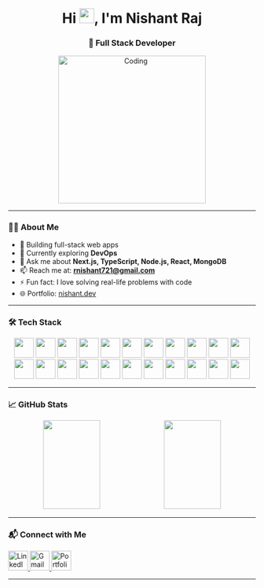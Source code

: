 <h1 align="center">Hi <img src="https://media.giphy.com/media/hvRJCLFzcasrR4ia7z/giphy.gif" width="30px"/>, I'm Nishant Raj</h1>
<h3 align="center">🚀 Full Stack Developer </h3>

<p align="center">
  <img src="https://user-images.githubusercontent.com/74038190/212748830-4c709398-a386-4761-84d7-9e10b98fbe6e.gif" width="300" alt="Coding" />
</p>

---

### 👨‍💻 About Me

- 🔭 Building full-stack web apps  
- 🌱 Currently exploring **DevOps**  
- 💬 Ask me about **Next.js, TypeScript, Node.js, React, MongoDB**  
- 📫 Reach me at: **rnishant721@gmail.com**  
- ⚡ Fun fact: I love solving real-life problems with code
- 🌐 Portfolio: <a href="https://portfolio-nishant.vercel.app/" target="_blank">nishant.dev</a>

---

### 🛠️ Tech Stack

<div align="center">
  <img src="https://skillicons.dev/icons?i=js" width="40" style="animation: bounce 2s infinite;" />
  <img src="https://skillicons.dev/icons?i=ts" width="40" style="animation: pulse 2s infinite;" />
  <img src="https://skillicons.dev/icons?i=react" width="40" style="animation: bounce 3s infinite;" />
  <img src="https://skillicons.dev/icons?i=nextjs" width="40" style="animation: pulse 2s infinite;" />
  <img src="https://skillicons.dev/icons?i=nodejs" width="40" style="animation: bounce 2s infinite;" />
  <img src="https://skillicons.dev/icons?i=express" width="40" />
  <img src="https://skillicons.dev/icons?i=prisma" width="40" />
  <img src="https://skillicons.dev/icons?i=postgres" width="40" />
  <img src="https://skillicons.dev/icons?i=mongodb" width="40" />
  <img src="https://skillicons.dev/icons?i=mysql" width="40" />
  <img src="https://skillicons.dev/icons?i=tailwind" width="40" />
  <img src="https://skillicons.dev/icons?i=html" width="40" />
  <img src="https://skillicons.dev/icons?i=css" width="40" />
  <img src="https://skillicons.dev/icons?i=git" width="40" />
  <img src="https://skillicons.dev/icons?i=github" width="40" />
  <img src="https://skillicons.dev/icons?i=vscode" width="40" />
  <img src="https://skillicons.dev/icons?i=vercel" width="40" />
  <img src="https://skillicons.dev/icons?i=docker" width="40" />
  <img src="https://skillicons.dev/icons?i=postman" width="40" />
  <img src="https://skillicons.dev/icons?i=aws" width="40" />
  <img src="https://skillicons.dev/icons?i=linux" width="40" />
  <img src="https://skillicons.dev/icons?i=java" width="40" />
</div>

---

### 📈 GitHub Stats

<p align="center">
  <img src="https://github-readme-stats.vercel.app/api?username=NishantRaj278&show_icons=true&theme=default&hide_border=false&count_private=true" width="48%" height="180px" />
  <img src="https://github-readme-stats.vercel.app/api/top-langs/?username=NishantRaj278&layout=compact&theme=default&hide_border=false" width="48%" height="180px" />
</p>

---

### 📬 Connect with Me

<p align="left">
  <!-- LinkedIn -->
  <a href="https://www.linkedin.com/in/nishantraj1234" target="_blank">
    <img src="https://cdn.jsdelivr.net/gh/devicons/devicon/icons/linkedin/linkedin-original.svg" alt="LinkedIn" width="40" height="40"/>
  </a>

  <!-- Gmail -->
  <a href="mailto:rnishant721@gmail.com" target="_blank">
    <img src="https://upload.wikimedia.org/wikipedia/commons/4/4e/Gmail_Icon.png" alt="Gmail" width="40" height="40"/>
  </a>

  <!-- Portfolio -->
  <a href="https://portfolio-nishant.vercel.app/" target="_blank">
    <img src="https://cdn-icons-png.flaticon.com/512/841/841364.png" alt="Portfolio" width="40" height="40"/>
  </a>
</p>



---

